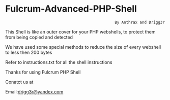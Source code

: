 # Fulcrum-Advanced-PHP-Shell

                                                    By Anthrax and Drigg3r

This Shell is like an outer cover for your PHP webshells, to protect them from being copied and detected

We have used some special methods to reduce the size of every webshell to less then 200 bytes

Refer to instructions.txt for all the shell instructions

Thanks for using Fulcrum PHP Shell

Conatct us at

Email:drigg3r@yandex.com
